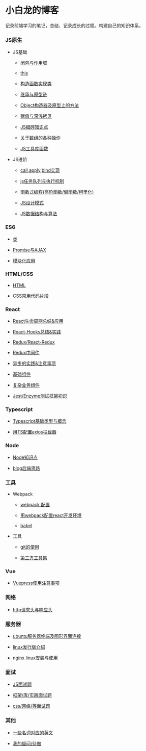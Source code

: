 # 小白龙的博客

记录前端学习的笔记，总结、记录成长的过程。构建自己的知识体系。

### JS原生

- JS基础

  - [闭包与作用域](/js/scope-closures.md)

  - [this](/js/this.md)

  - [构造函数实现类](/js/object.md)

  - [继承与原型链](/js/inherit.md)

  - [Object构造器及原型上的方法](/js/object-methods.md)

  - [赋值与深浅拷贝](/js/copy.md)

  - [JS细碎知识点](/js/knowledge-points.md)

  - [关于数组的各种操作](/js/array.md)

  - [JS工具库函数](/js/utils.md)

- JS进阶

  - [call,apply,bind实现](/js/call.md)

  - [js任务队列与执行机制](/js/eventloop.md)

  - [函数式编程(高阶函数/偏函数/柯里化)](/js/func-program.md)

  - [JS设计模式](/js/design-mode.md)

  - [JS数据结构与算法](/js/algorithm.md)

### ES6

- [类](/es6/class.md)

- [Promise与AJAX](/es6/promise.md)

- [模块化应用](/es6/module.md)

### HTML/CSS

- [HTML](/hc/html.md)

- [CSS常用代码片段](/hc/css-utils.md)

### React

- [React生命周期总结&应用](/react/lifecycle.md)

- [React-Hooks总结&实践](/react/react-hooks.md)

- [Redux/React-Redux](/react/redux.md)

- [Redux中间件](/react/redux-middleware.md)

- [异步的实践&注意事项](/react/async.md)

- [基础组件](/react/basic-co.md)

- [复杂业务组件](/react/complex-co.md)

- [Jest/Enzyme测试框架初识](/react/react-test.md)

### Typescript

- [Typescript基础类型与概念](/typescript/ts-basic.md)

- [用TS配置axios拦截器](/typescript/ts-axios.md)

### Node

- [Node知识点](/node/little-points.md)

- [blog后端思路](/node/blog.md)


### 工具

- Webpack

  - [webpack 配置](/tools/webpack/webpack-config.md)

  - [用webpack配置react开发环境](/tools/webpack/webpack-react.md)

  - [babel](/tools/webpack/babel.md)

- 工具

  - [git的使用](/tools/git.md)

  - [第三方工具集](/tools/tool.md)

### Vue

- [Vuepress使用注意事项](/vue/vuepress.md)


### 网络

- [http请求头与响应头](/network/http-message.md)


### 服务器

- [ubuntu服务器终端及图形界面连接](/server/ubuntu.md)

- [linux发行版介绍](/server/linux.md)

- [nginx linux安装与使用](/server/nginx.md)

### 面试

- [JS面试题](/interview/js-interview.md)

- [框架/库/实践面试题](/interview/lib-interview.md)

- [css/网络/等面试题](/interview/other-interview.md)

### 其他

- [一些名词对应的英文](/others/words.md)

- [我的疑问/待做](/others/questions.md)


